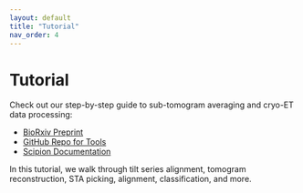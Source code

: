 ```yaml
---
layout: default
title: "Tutorial"
nav_order: 4
---
```


# Tutorial

Check out our step-by-step guide to sub-tomogram averaging and cryo-ET data processing:

- [BioRxiv Preprint](https://www.biorxiv.org/content/10.1101/2024.09.17.613497v2)
- [GitHub Repo for Tools](https://github.com/SBC-Utrecht/pytom-match-pick)
- [Scipion Documentation](https://scipion.i2pc.es/)

In this tutorial, we walk through tilt series alignment, tomogram reconstruction, STA picking, alignment, classification, and more.
